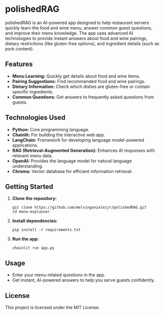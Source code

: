 # polishedRAG

polishedRAG is an AI-powered app designed to help restaurant servers quickly learn the food and wine menu, answer common guest questions, and improve their menu knowledge. The app uses advanced AI technologies to provide instant answers about food and wine pairings, dietary restrictions (like gluten-free options), and ingredient details (such as pork content).

## Features

- **Menu Learning:** Quickly get details about food and wine items.
- **Pairing Suggestions:** Find recommended food and wine pairings.
- **Dietary Information:** Check which dishes are gluten-free or contain specific ingredients.
- **Common Questions:** Get answers to frequently asked questions from guests.

## Technologies Used

- **Python:** Core programming language.
- **Chainlit:** For building the interactive web app.
- **LangChain:** Framework for developing language model-powered applications.
- **RAG (Retrieval-Augmented Generation):** Enhances AI responses with relevant menu data.
- **OpenAI:** Provides the language model for natural language understanding.
- **Chroma:** Vector database for efficient information retrieval.

## Getting Started

1. **Clone the repository:**
    ```
    git clone https://github.com/melvingonzalezjr/polishedRAG.git
    cd menu-explainer
    ```

2. **Install dependencies:**
    ```
    pip install -r requirements.txt
    ```

3. **Run the app:**
    ```
    chainlit run app.py
    ```

## Usage

- Enter your menu-related questions in the app.
- Get instant, AI-powered answers to help you serve guests confidently.

## License

This project is licensed under the MIT License.